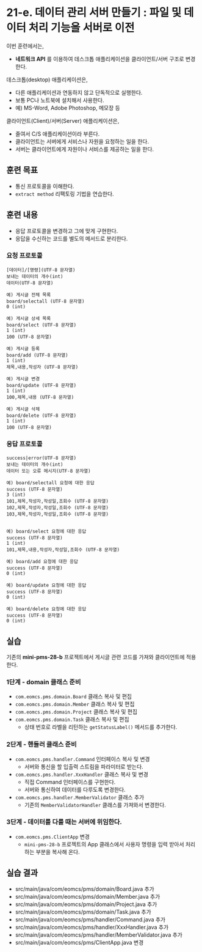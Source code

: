 # 21-e. 데이터 관리 서버 만들기 : 파일 및 데이터 처리 기능을 서버로 이전
이번 훈련에서는,
- **네트워크 API** 를 이용하여 데스크톱 애플리케이션을 클라이언트/서버 구조로 변경한다.

데스크톱(desktop) 애플리케이션은,
- 다른 애플리케이션과 연동하지 않고 단독적으로 실행한다.
- 보통 PC나 노트북에 설치해서 사용한다.
- 예) MS-Word, Adobe Photoshop, 메모장 등

클라이언트(Client)/서버(Server) 애플리케이션은,
- 줄여서 C/S 애플리케이션이라 부른다.
- 클라이언트는 서버에게 서비스나 자원을 요청하는 일을 한다.
- 서버는 클라이언트에게 자원이나 서비스를 제공하는 일을 한다.

## 훈련 목표
- 통신 프로토콜을 이해한다.
- `extract method` 리팩토링 기법을 연습한다.

## 훈련 내용
- 응답 프로토콜을 변경하고 그에 맞게 구현한다.
- 응답을 수신하는 코드를 별도의 메서드로 분리한다.

### 요청 프로토콜

```
[데이터]/[명령](UTF-8 문자열)
보내는 데이터의 개수(int)
데이터(UTF-8 문자열)

예) 게시글 전체 목록
board/selectall (UTF-8 문자열)
0 (int)

예) 게시글 상세 목록
board/select (UTF-8 문자열)
1 (int)
100 (UTF-8 문자열)

예) 게시글 등록
board/add (UTF-8 문자열)
1 (int)
제목,내용,작성자 (UTF-8 문자열)

예) 게시글 변경
board/update (UTF-8 문자열)
1 (int)
100,제목,내용 (UTF-8 문자열)

예) 게시글 삭제
board/delete (UTF-8 문자열)
1 (int)
100 (UTF-8 문자열)
```

### 응답 프로토콜

```
success|error(UTF-8 문자열)
보내는 데이터의 개수(int)
데이터 또는 오류 메시지(UTF-8 문자열)

예) board/selectall 요청에 대한 응답
success (UTF-8 문자열)
3 (int)
101,제목,작성자,작성일,조회수 (UTF-8 문자열)
102,제목,작성자,작성일,조회수 (UTF-8 문자열)
103,제목,작성자,작성일,조회수 (UTF-8 문자열)


예) board/select 요청에 대한 응답
success (UTF-8 문자열)
1 (int)
101,제목,내용,작성자,작성일,조회수 (UTF-8 문자열)

예) board/add 요청에 대한 응답
success (UTF-8 문자열)
0 (int)

예) board/update 요청에 대한 응답
success (UTF-8 문자열)
0 (int)

예) board/delete 요청에 대한 응답
success (UTF-8 문자열)
0 (int)
```

## 실습

기존의 **mini-pms-28-b** 프로젝트에서 게시글 관련 코드를 가져와 클라이언트에 적용한다.

### 1단계 - domain 클래스 준비

- `com.eomcs.pms.domain.Board` 클래스 복사 및 편집
- `com.eomcs.pms.domain.Member` 클래스 복사 및 편집
- `com.eomcs.pms.domain.Project` 클래스 복사 및 편집
- `com.eomcs.pms.domain.Task` 클래스 복사 및 편집
    - 상태 번호로 라벨을 리턴하는 `getStatusLabel()` 메서드를 추가한다.

### 2단계 - 핸들러 클래스 준비

- `com.eomcs.pms.handler.Command` 인터페이스 복사 및 변경
    - 서버와 통신을 할 입출력 스트림을 파라미터로 받는다.
- `com.eomcs.pms.handler.XxxHandler` 클래스 복사 및 변경
    - 직접 Command 인터페이스를 구현한다.
    - 서버와 통신하여 데이터를 다루도록 변경한다.
- `com.eomcs.pms.handler.MemberValidator` 클래스 추가
    - 기존의 `MemberValidatorHandler` 클래스를 가져와서 변경한다.

### 3단계 - 데이터를 다룰 때는 서버에 위임한다.

- `com.eomcs.pms.ClientApp` 변경
    - `mini-pms-28-b` 프로젝트의 App 클래스에서 사용자 명령을 입력 받아서 처리하는 부분을 복사해 온다.


## 실습 결과

- src/main/java/com/eomcs/pms/domain/Board.java 추가
- src/main/java/com/eomcs/pms/domain/Member.java 추가
- src/main/java/com/eomcs/pms/domain/Project.java 추가
- src/main/java/com/eomcs/pms/domain/Task.java 추가
- src/main/java/com/eomcs/pms/handler/Command.java 추가
- src/main/java/com/eomcs/pms/handler/XxxHandler.java 추가
- src/main/java/com/eomcs/pms/handler/MemberValidator.java 추가
- src/main/java/com/eomcs/pms/ClientApp.java 변경

